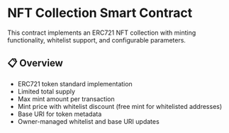# NFT Collection Smart Contract

This contract implements an ERC721 NFT collection with minting functionality, whitelist support, and configurable parameters.

## 📋 Overview

- ERC721 token standard implementation
- Limited total supply
- Max mint amount per transaction
- Mint price with whitelist discount (free mint for whitelisted addresses)
- Base URI for token metadata
- Owner-managed whitelist and base URI updates
